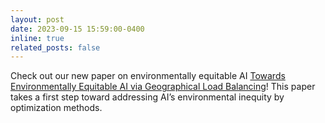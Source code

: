 ```yaml
---
layout: post
date: 2023-09-15 15:59:00-0400
inline: true
related_posts: false
---
```


Check out our new paper on environmentally equitable AI [Towards Environmentally Equitable AI via Geographical Load Balancing](https://arxiv.org/abs/2307.05494)! This paper takes a first step toward addressing AI’s environmental inequity by optimization methods.
